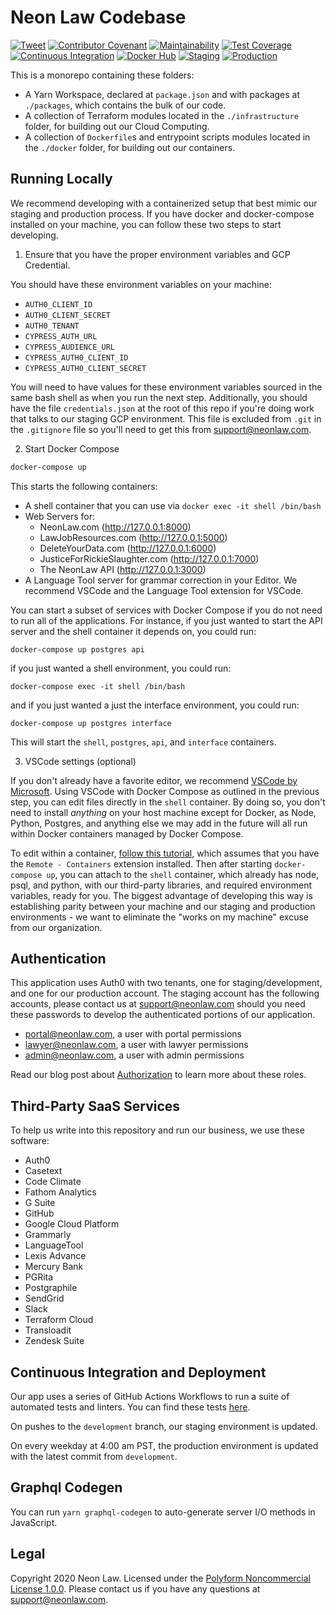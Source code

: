 # Neon Law Codebase

[![Tweet](https://img.shields.io/twitter/url/http/shields.io.svg?style=social)](https://twitter.com/intent/tweet?text=Legaltech%20in%20the%20open.%20Check%20out%20%40NeonLaw%27s%20codebase%20repository%20for%20software%20and%20legal%20writing.&url=https://github.com/neonlaw/codebase)
[![Contributor Covenant](https://img.shields.io/badge/Contributor%20Covenant-v2.0%20adopted-ff69b4.svg)](CODE_OF_CONDUCT.md)
[![Maintainability](https://api.codeclimate.com/v1/badges/a9de7883f94a89b722a5/maintainability)](https://codeclimate.com/github/NeonLaw/interface/maintainability)
[![Test Coverage](https://api.codeclimate.com/v1/badges/a9de7883f94a89b722a5/test_coverage)](https://codeclimate.com/github/NeonLaw/interface/test_coverage)
[![Continuous Integration](https://github.com/NeonLaw/interface/workflows/continuous_integration/badge.svg)](https://github.com/NeonLaw/interface/actions?query=workflow%3Acontinuous_integration)
[![Docker Hub](https://github.com/neonlaw/interface/workflows/docker_hub/badge.svg)](https://github.com/NeonLaw/interface/actions?query=workflow%3Adocker_hub)
[![Staging](https://github.com/neonlaw/interface/workflows/staging/badge.svg)](https://github.com/NeonLaw/interface/actions?query=workflow%3Astaging)
[![Production](https://github.com/neonlaw/interface/workflows/production/badge.svg)](https://github.com/NeonLaw/interface/actions?query=workflow%3Aproduction)

This is a monorepo containing these folders:

* A Yarn Workspace, declared at `package.json` and with packages at
  `./packages`, which contains the bulk of our code.
* A collection of Terraform modules located in the `./infrastructure` folder,
  for building out our Cloud Computing.
* A collection of `Dockerfile`s and entrypoint scripts modules located in the
  `./docker` folder, for building out our containers.

## Running Locally

We recommend developing with a containerized setup that best mimic our staging
and production process. If you have docker and docker-compose installed on
your machine, you can follow these two steps to start developing.

1. Ensure that you have the proper environment variables and GCP Credential.

You should have these environment variables on your machine:

* `AUTH0_CLIENT_ID`
* `AUTH0_CLIENT_SECRET`
* `AUTH0_TENANT`
* `CYPRESS_AUTH_URL`
* `CYPRESS_AUDIENCE_URL`
* `CYPRESS_AUTH0_CLIENT_ID`
* `CYPRESS_AUTH0_CLIENT_SECRET`

You will need to have values for these environment variables sourced in the same
bash shell as when you run the next step. Additionally, you should have the
file `credentials.json` at the root of this repo if you're doing work that
talks to our staging GCP environment. This file is excluded from `.git` in
the `.gitignore` file so you'll need to get this from support@neonlaw.com.

2. Start Docker Compose

```bash
docker-compose up
```

This starts the following containers:

* A shell container that you can use via `docker exec -it shell /bin/bash`
* Web Servers for:
  * NeonLaw.com (http://127.0.0.1:8000)
  * LawJobResources.com (http://127.0.0.1:5000)
  * DeleteYourData.com (http://127.0.0.1:6000)
  * JusticeForRickieSlaughter.com (http://127.0.0.1:7000)
  * The NeonLaw API (http://127.0.0.1:3000)
* A Language Tool server for grammar correction in your Editor. We recommend
  VSCode and the Language Tool extension for VSCode.

You can start a subset of services with Docker Compose if you do not need to
run all of the applications. For instance, if you just wanted to start the
API server and the shell container it depends on, you could run:

```
docker-compose up postgres api
```

if you just wanted a shell environment, you could run:

```
docker-compose exec -it shell /bin/bash
```

and if you just wanted a just the interface environment, you could run:

```
docker-compose up postgres interface
```

This will start the `shell`, `postgres`, `api`, and `interface` containers.

3. VSCode settings (optional)

If you don't already have a favorite editor, we recommend [VSCode by
Microsoft](https://code.visualstudio.com/). Using VSCode with Docker Compose
as outlined in the previous step, you can edit files directly in the `shell`
container. By doing so, you don't need to install *anything* on your host
machine except for Docker, as Node, Python, Postgres, and anything else we
may add in the future will all run within Docker containers managed by Docker
Compose.

To edit within a container, [follow this
tutorial](https://code.visualstudio.com/docs/remote/containers), which
assumes that you have the `Remote - Containers` extension installed. Then
after starting `docker-compose up`, you can attach to the `shell` container,
which already has node, psql, and python, with our third-party libraries, and
required environment variables, ready for you. The biggest advantage of
developing this way is establishing parity between your machine and our
staging and production environments - we want to eliminate the "works on my
machine" excuse from our organization.

## Authentication

This application uses Auth0 with two tenants, one for staging/development, and
one for our production account. The staging account has the following
accounts, please contact us at support@neonlaw.com should you need these
passwords to develop the authenticated portions of our application.

* portal@neonlaw.com, a user with portal permissions
* lawyer@neonlaw.com, a user with lawyer permissions
* admin@neonlaw.com, a user with admin permissions

Read our blog post about
[Authorization](https://www.neonlaw.com/blog/authorization) to learn more about
these roles.

## Third-Party SaaS Services

To help us write into this repository and run our business, we use these
software:

* Auth0
* Casetext
* Code Climate
* Fathom Analytics
* G Suite
* GitHub
* Google Cloud Platform
* Grammarly
* LanguageTool
* Lexis Advance
* Mercury Bank
* PGRita
* Postgraphile
* SendGrid
* Slack
* Terraform Cloud
* Transloadit
* Zendesk Suite

## Continuous Integration and Deployment

Our app uses a series of GitHub Actions Workflows to run a suite of automated
tests and linters. You can find these tests
[here](https://github.com/neonlaw/codebase/actions).

On pushes to the `development` branch, our staging environment is updated.

On every weekday at 4:00 am PST, the production environment is updated with
the latest commit from `development`.

## Graphql Codegen

You can run `yarn graphql-codegen` to auto-generate server I/O methods in
JavaScript.

## Legal

Copyright 2020 Neon Law. Licensed under the [Polyform Noncommercial License
1.0.0](LICENSE.md). Please contact us if you have any questions at
support@neonlaw.com.
